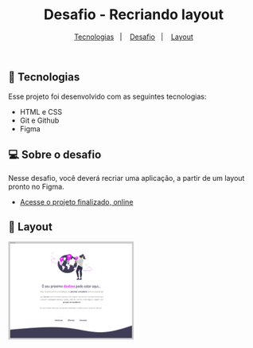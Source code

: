 <h1 align="center"> Desafio - Recriando layout </h1>

<p align="center">
  <a href="#-tecnologias">Tecnologias</a>&nbsp;&nbsp;&nbsp;|&nbsp;&nbsp;&nbsp;
  <a href="#-projeto">Desafio</a>&nbsp;&nbsp;&nbsp;|&nbsp;&nbsp;&nbsp;
  <a href="#-layout">Layout</a>
</p>

<br>

## 🚀 Tecnologias

Esse projeto foi desenvolvido com as seguintes tecnologias:

- HTML e CSS
- Git e Github
- Figma

## 💻 Sobre o desafio

Nesse desafio, você deverá recriar uma aplicação, a partir de um layout pronto no Figma.

- [Acesse o projeto finalizado, online](https://renanbonani.github.io/Desafio-RecriandoLayout)

## 🔖 Layout

<p>
  <img alt="projeto DevLinks" src=".github/preview.png" width="50%">
</p>
